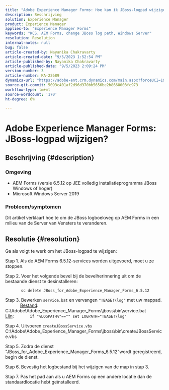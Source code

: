 ```yaml
---
title: "Adobe Experience Manager Forms: Hoe kan ik JBoss-logpad wijzigen?"
description: Beschrijving
solution: Experience Manager
product: Experience Manager
applies-to: "Experience Manager Forms"
keywords: "KCS, AEM Forms, change JBoss log path, Windows Server"
resolution: Resolution
internal-notes: null
bug: false
article-created-by: Nayanika Chakravarty
article-created-date: "9/5/2023 1:52:54 PM"
article-published-by: Nayanika Chakravarty
article-published-date: "9/5/2023 2:09:24 PM"
version-number: 3
article-number: KA-22689
dynamics-url: "https://adobe-ent.crm.dynamics.com/main.aspx?forceUCI=1&pagetype=entityrecord&etn=knowledgearticle&id=433d107d-f34b-ee11-be6e-6045bd006c82"
source-git-commit: 5093c401af2d96d370bb5656be2b8668003fc973
workflow-type: tm+mt
source-wordcount: '170'
ht-degree: 6%

---
```


# Adobe Experience Manager Forms: JBoss-logpad wijzigen?

## Beschrijving {#description}


### Omgeving

- AEM Forms (versie 6.5.12 op JEE volledig installatieprogramma JBoss Windows of hoger)
- Microsoft Windows Server 2019


### Probleem/symptomen

Dit artikel verklaart hoe te om de JBoss logboekweg op AEM Forms in een milieu van de Server van Vensters te veranderen.


## Resolutie {#resolution}


Ga als volgt te werk om het JBoss-logpad te wijzigen:

Stap 1. Als de AEM Forms 6.5.12-services worden uitgevoerd, moet u ze stoppen.

Stap 2. Voer het volgende bevel bij de bevelherinnering uit om de bestaande dienst te desinstalleren:

`       sc delete JBoss_for_Adobe_Experience_Manager_Forms_6.5.12`

Stap 3. Bewerken `service.bat` en vervangen `"!BASE!\log"` met uw mappad.
            <u>Bestand</u>: C:\Adobe\Adobe_Experience_Manager_Forms\jboss\bin\service.bat
            <u>Lijn</u>:
            `if "%LOGPATH%"=="" set LOGPATH="!BASE!\log"`

Stap 4. Uitvoeren `createJBossService.vbs`
            C:\Adobe\Adobe_Experience_Manager_Forms\jboss\bin\createJBossService.vbs

Stap 5. Zodra de dienst &quot;JBoss_for_Adobe_Experience_Manager_Forms_6.5.12&quot;wordt geregistreerd, begin de dienst.

Stap 6. Bevestig het logbestand bij het wijzigen van de map in stap 3.

Stap 7. Pas het pad aan als u AEM Forms op een andere locatie dan de standaardlocatie hebt geïnstalleerd.
